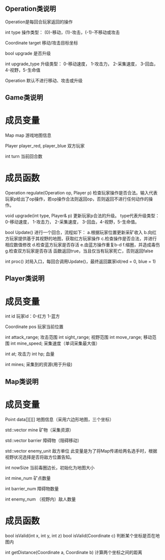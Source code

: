 ## Operation类说明
Operation是每回合玩家返回的操作

int type 操作类型：
    (0)-移动，(1)-攻击，(-1)-不移动或攻击

Coordinate target 移动/攻击目标坐标

bool upgrade 是否升级

int upgrade_type 升级类型：
    0-移动速度， 1-攻击力， 2-采集速度， 3-回血，4-视野，5-生命值

Operation 默认不进行移动、攻击或升级


## Game类说明

# 成员变量

Map map 游戏地图信息

Player player_red, player_blue 双方玩家

int turn 当前回合数

# 成员函数

Operation regulate(Operation op, Player p)
检查玩家操作是否合法。输入代表玩家p给出了op操作，若op操作合法则返回op，否则返回不进行任何动作的操作。

void upgrade(int type, Player& p)
更新玩家p合法的升级。
type代表升级类型：
    0-移动速度， 1-攻击力， 2-采集速度， 3-回血，4-视野，5-生命值。

bool Update()
进行一个回合，流程如下：
a.根据玩家位置更新采矿收入
b.向红方玩家提供基于其视野的地图，获取红方玩家操作
c.检查操作是否合法，并进行相应数值修改
d.检查蓝方玩家是否存活
e.由蓝方操作重复b-d
f.缩圈，并造成毒伤
g.检查双方玩家是否存活
函数返回true，当且仅当有玩家死亡，否则返回false

int proc()
对局入口，每回合调用Update()，最终返回赢家id(red = 0, blue = 1)

## Player类说明

# 成员变量

int id 玩家id：0-红方 1-蓝方

Coordinate pos 玩家当前位置

int attack_range;   攻击范围
int sight_range;    视野范围
int move_range;     移动范围
int mine_speed;     采集速度（单词采集最大值）

int at; 攻击力
int hp; 血量

int mines; 采集到的资源(用于升级)

## Map类说明

# 成员变量

Point data[][][] 地图信息（采用六边形地图，三个坐标）

std::vector <Mine> mine 矿物（采集资源）

std::vector<Coordinate> barrier 障碍物（阻碍移动）

std::vector<Player> enemy_unit 敌方单位
此变量是为了将Map传递给两名选手时，根据视野状况选择是否将敌方位置告知。

int nowSize 当前毒圈边长，初始化为地图大小

int mine_num 矿点数量

int barrier_num 障碍物数量

int enemy_num （视野内）敌人数量

# 成员函数

bool isValid(int x, int y, int z)
bool isValid(Coordinate c)
判断某个坐标是否在地图内 

int getDistance(Coordinate a, Coordinate b)
计算两个坐标之间的距离 
